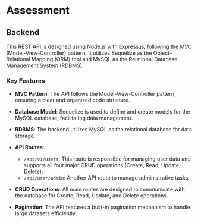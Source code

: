 # Assessment

## Backend

This REST API is designed using Node.js with Express.js, following the MVC (Model-View-Controller) pattern. It utilizes Sequelize as the Object-Relational Mapping (ORM) tool and MySQL as the Relational Database Management System (RDBMS).

### Key Features

- **MVC Pattern**: The API follows the Model-View-Controller pattern, ensuring a clear and organized code structure.

- **Database Model**: Sequelize is used to define and create models for the MySQL database, facilitating data management.

- **RDBMS**: The backend utilizes MySQL as the relational database for data storage.

- **API Routes**:

  - `/api/v1/users`: This route is responsible for managing user data and supports all four major CRUD operations (Create, Read, Update, Delete).
  - `/api/user/admin`: Another API route to manage administrative tasks.

- **CRUD Operations**: All main routes are designed to communicate with the database for Create, Read, Update, and Delete operations.

- **Pagination**: The API features a built-in pagination mechanism to handle large datasets efficiently.

